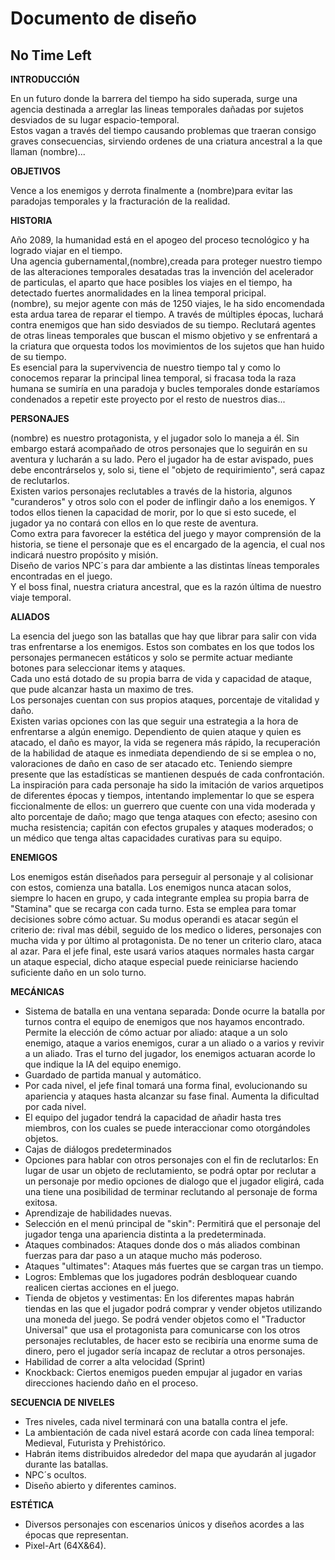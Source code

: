 # Documento de diseño

## No Time Left

**INTRODUCCIÓN**

En un futuro donde la barrera del tiempo ha sido superada, surge una agencia destinada a arreglar las lineas temporales dañadas
por sujetos desviados de su lugar espacio-temporal.\
Estos vagan a través del tiempo causando problemas que traeran consigo graves consecuencias, sirviendo ordenes de una criatura ancestral a la que llaman (nombre)...

**OBJETIVOS** 

Vence a los enemigos y derrota finalmente a (nombre)para evitar las paradojas temporales y la fracturación de la realidad.

**HISTORIA**

Año 2089, la humanidad está en el apogeo del proceso tecnológico y ha logrado viajar en el tiempo.\
Una agencia gubernamental,(nombre),creada para proteger nuestro tiempo de las alteraciones temporales desatadas tras la invención del acelerador de particulas, el aparto que hace posibles los viajes en el tiempo, ha detectado fuertes anormalidades en la linea temporal pricipal.\
(nombre), su mejor agente con más de 1250 viajes, le ha sido encomendada esta ardua tarea de reparar el tiempo. A través de múltiples épocas, luchará contra enemigos que han sido desviados de su tiempo. Reclutará agentes de otras lineas temporales que buscan el mismo objetivo y se enfrentará a la criatura que orquesta todos los movimientos de los sujetos que han huido de su tiempo.\
Es esencial para la supervivencia de nuestro tiempo tal y como lo conocemos reparar la principal linea temporal, si fracasa toda la raza humana se sumiría en una paradoja y bucles temporales donde estaríamos condenados a repetir este proyecto por el resto de nuestros dias...

**PERSONAJES**

(nombre) es nuestro protagonista, y el jugador solo lo maneja a él. Sin embargo estará acompañado de otros personajes que lo seguirán en su aventura y lucharán a su lado. Pero el jugador ha de estar avispado, pues debe encontrárselos y, solo si, tiene el "objeto de requirimiento", será capaz de reclutarlos.\
Existen varios personajes reclutables a través de la historia, algunos "curanderos" y otros solo con el poder de inflingir daño a los enemigos. Y todos ellos tienen la capacidad de morir, por lo que si esto sucede, el jugador ya no contará con ellos en lo que reste de aventura.\
Como extra para favorecer la estética del juego y mayor comprensión de la historia, se tiene el personaje que es el encargado de la agencia, el cual nos indicará nuestro propósito y misión.\
Diseño de varios NPC´s para dar ambiente a las distintas líneas temporales encontradas en el juego.\
Y el boss final, nuestra criatura ancestral, que es la razón última de nuestro viaje temporal. 

**ALIADOS**

La esencia del juego son las batallas que hay que librar para salir con vida tras enfrentarse a los enemigos. Estos son combates en los que todos los personajes permanecen estáticos y solo se permite actuar mediante botones para seleccionar items y ataques.\
Cada uno está dotado de su propia barra de vida y capacidad de ataque, que pude alcanzar hasta un maximo de tres.\
Los personajes cuentan con sus propios ataques, porcentaje de vitalidad y daño.\
Existen varias opciones con las que seguir una estrategia a la hora de enfrentarse a algún enemigo. Dependiento de quien ataque y quien es atacado, el daño es mayor, la vida se regenera más rápido, la recuperación de la habilidad de ataque es inmediata dependiendo de si se emplea o no, valoraciones de daño en caso de ser atacado  etc. Teniendo siempre presente que las estadísticas se mantienen después de cada confrontación.\
La inspiración para cada personaje ha sido la imitación de varios arquetipos de diferentes épocas y tiempos, intentando implementar lo que se espera ficcionalmente de ellos: un guerrero que cuente con una vida moderada y alto porcentaje de daño; mago que tenga ataques con efecto; asesino con mucha resistencia; capitán con efectos grupales y ataques moderados; o un médico que tenga altas capacidades curativas para su equipo.

**ENEMIGOS**

Los enemigos están diseñados para perseguir al personaje y al colisionar con estos, comienza una batalla. Los enemigos nunca atacan solos, siempre lo hacen en grupo, y cada integrante emplea su propia barra de "Stamina" que se recarga con cada turno. Esta se emplea para tomar decisiones sobre cómo actuar. Su modus operandi es atacar según el criterio de: rival mas débil, seguido de los medico o lideres, personajes con mucha vida y por último al protagonista. De no tener un criterio claro, ataca al azar. Para el jefe final, este usará varios ataques normales hasta cargar un ataque especial, dicho ataque especial puede reiniciarse haciendo suficiente daño en un solo turno.

**MECÁNICAS**

*   Sistema de batalla en una ventana separada: Donde ocurre la batalla por turnos contra el equipo de enemigos que nos hayamos encontrado. Permite la elección de cómo actuar por aliado: ataque a un solo enemigo, ataque a varios enemigos, curar a un aliado o a varios y revivir a un aliado. Tras el turno del jugador, los enemigos actuaran acorde lo que indique la IA del equipo enemigo.
*   Guardado de partida manual y automático.
*   Por cada nivel, el jefe final tomará una forma final, evolucionando su apariencia y ataques hasta alcanzar su fase final. Aumenta la dificultad por cada nivel.
*   El equipo del jugador tendrá la capacidad de añadir hasta tres miembros, con los cuales se puede interaccionar como otorgándoles objetos.
*   Cajas de diálogos predeterminados
*   Opciones para hablar con otros personajes con el fin de reclutarlos: En lugar de usar un objeto de reclutamiento, se podrá optar por reclutar a un personaje por medio opciones de dialogo que el jugador eligirá, cada una tiene una posibilidad de terminar reclutando al personaje de forma exitosa.
*   Aprendizaje de habilidades nuevas.
*   Selección en el menú principal de "skin": Permitirá que el personaje del jugador tenga una apariencia distinta a la predeterminada.
*   Ataques combinados: Ataques donde dos o más aliados combinan fuerzas para dar paso a un ataque mucho más poderoso.
*   Ataques "ultimates": Ataques más fuertes que se cargan tras un tiempo.
*   Logros: Emblemas que los jugadores podrán desbloquear cuando realicen ciertas acciones en el juego.
*   Tienda de objetos y vestimentas: En los diferentes mapas habrán tiendas en las que el jugador podrá comprar y vender objetos utilizando una moneda del juego. Se podrá vender objetos como el "Traductor Universal" que usa el protagonista para comunicarse con los otros personajes reclutables, de hacer esto se recibiría una enorme suma de dinero, pero el jugador sería incapaz de reclutar a otros personajes.
*   Habilidad de correr a alta velocidad (Sprint)
*   Knockback: Ciertos enemigos pueden empujar al jugador en varias direcciones haciendo daño en el proceso.

**SECUENCIA DE NIVELES**

*   Tres niveles, cada nivel terminará con una batalla contra el jefe.
*   La ambientación de cada nivel estará acorde con cada línea temporal: Medieval, Futurista y Prehistórico.
*   Habrán items distribuidos alrededor del mapa que ayudarán al jugador durante las batallas.
*   NPC´s ocultos.
*   Diseño abierto y diferentes caminos. 

**ESTÉTICA**

*   Diversos personajes con escenarios únicos y diseños acordes a las épocas que representan.
*   Pixel-Art (64X&64).








